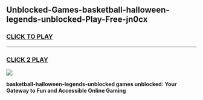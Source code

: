 
## Unblocked-Games-basketball-halloween-legends-unblocked-Play-Free-jn0cx
<h3>
<a href="https://premium76.site?title=basketball-halloween-legends-unblocked&ref=18A1">CLICK TO PLAY</a></h3>
<hr>

<h3>
<a href="https://premium76.site?title=basketball-halloween-legends-unblocked&ref=18A1">CLICK 2 PLAY</a>
  
</h3>

<a href="https://premium76.site?title=basketball-halloween-legends-unblocked&ref=18A1"><img src="https://clearcache.store/games.png"></a>


**basketball-halloween-legends-unblocked games unblocked: Your Gateway to Fun and Accessible Online Gaming**
